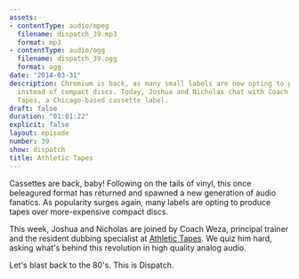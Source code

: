 ```yaml
---
assets:
- contentType: audio/mpeg
  filename: dispatch_39.mp3
  format: mp3
- contentType: audio/ogg
  filename: dispatch_39.ogg
  format: ogg
date: "2014-03-31"
description: Chromium is back, as many small labels are now opting to produce tapes
  instead of compact discs. Today, Joshua and Nicholas chat with Coach Weza from Athletic
  Tapes, a Chicago-based cassette label.
draft: false
duration: "01:01:22"
explicit: false
layout: episode
number: 39
show: dispatch
title: Athletic Tapes
---
```

Cassettes are back, baby! Following on the tails of vinyl, this once beleagured format has returned and spawned a new generation of audio fanatics. As popularity surges again, many labels are opting to produce tapes over more-expensive compact discs.

This week, Joshua and Nicholas are joined by Coach Weza, principal trainer and the resident dubbing specialist at [Athletic Tapes](http://athletictapes.bandcamp.com). We quiz him hard, asking what's behind this revolution in high quality analog audio.

Let's blast back to the 80's. This is Dispatch.